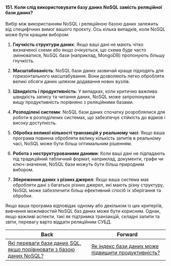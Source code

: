 #### 151. Коли слід використовувати базу даних NoSQL замість реляційної бази даних?

Вибір між використанням NoSQL і реляційною базою даних залежить від специфічних вимог вашого проєкту. Ось кілька випадків, коли NoSQL може бути кращим вибором:

1. **Гнучкість структури даних**: Якщо ваші дані не мають чітко визначеної схеми або якщо очікується, що схема буде часто змінюватися, NoSQL бази (наприклад, MongoDB) пропонують більшу гнучкість.

2. **Масштабованість**: NoSQL бази даних зазвичай краще підходять для горизонтального масштабування. Вони дозволяють легко обробляти великі обсяги даних шляхом додавання нових вузлів.

3. **Швидкість і продуктивність**: У випадках, коли критично важлива швидкість запису та читання даних, NoSQL може запропонувати вищу продуктивність порівняно з реляційними базами.

4. **Розподілені системи**: NoSQL бази даних спочатку розроблялися для роботи в розподілених системах, що забезпечує стійкість до відмов і високу доступність.

5. **Обробка великої кількості транзакцій у реальному часі**: Якщо ваша програма повинна обробляти велику кількість запитів в реальному часі, NoSQL може бути більш оптимальним рішенням.

6. **Робота з неструктурованими даними**: Коли ваші дані не підпадають під традиційний табличний формат, наприклад, документи, графи чи ключ-значення, NoSQL бази можуть бути більш природним вибором.

7. **Збереження даних з різних джерел**: Якщо ваша система має обробляти дані з багатьох різних джерел, які мають різну структуру, NoSQL може забезпечити більш ефективний спосіб їх зберігання та обробки.

Якщо ваша програма відповідає одному або декільком із цих критеріїв, вивчення можливостей NoSQL баз даних може бути корисним. Однак, якщо важливі аспекти, такі як підтримка транзакцій, складні запити та звіти, перевагу варто віддати реляційним СУБД.

| Back | Forward |
|---|---|
| [Які переваги бази даних SQL, якщо порівнювати з базою даних NoSQL?](/ua/middle/database/what-are-the-benefits-of-a-sql-database-compared-to-a-nosql-database.md)  | [Як індекс бази даних може підвищити продуктивність?](/ua/middle/database/how-can-a-database-index-improve-performance.md) |